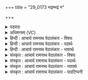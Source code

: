 +++
title = "29_0173 भद्रम्भद्रं न"

+++
<details><summary>पदपाठः</summary>

भ꣣द्र꣡म्भ꣢द्रं। भ꣣द्रम्। भ꣣द्रम्। नः। आ꣢। भ꣣र। इ꣡ष꣢꣯म्। ऊ꣡र्ज꣢꣯म्। श꣣तक्रतो। शत। क्रतो। य꣢त्। इ꣣न्द्र। मृड꣡या꣢सि। नः꣣। १७३।
</details>

<details><summary>अधिमन्त्रम् (VC)</summary>

- इन्द्रः
- श्रुतकक्षः सुकक्षो वा आङ्गिरसः
- गायत्री
- षड्जः
- ऐन्द्रं काण्डम्
</details>

<details><summary>हिन्दी : आचार्य रामनाथ वेदालंकार - विषयः</summary>

अगले मन्त्र में इन्द्र से भद्र की प्रार्थना की गयी है।
</details>

<details><summary>हिन्दी : आचार्य रामनाथ वेदालंकार - पदार्थः</summary>

पदार्थान्वयभाषाः -  हे (शतक्रतो) अनन्त शुभ कर्मों को करनेवाले प्रभु ! तुम (भद्रंभद्रम्) भद्र-भद्र (इषम्) अन्न, धन, विज्ञान आदि और (ऊर्जम्) बल, प्राण, रस आदि (नः) हमारे लिए (आ भर) लाओ। (यत्) क्योंकि, हे (इन्द्र) दयानिधि परमात्मन् ! आप (नः) हमें (मृडयासि) सदा सुखी ही करते हो ॥९॥
</details>

<details><summary>हिन्दी : आचार्य रामनाथ वेदालंकार - भावार्थः</summary>

भावार्थभाषाः -  मनुष्यों को भद्र-भद्र ही धन आदि का उपार्जन करके अपनी और दूसरों की उन्नति करनी चाहिए ॥९॥
</details>

<details><summary>संस्कृत : आचार्य रामनाथ वेदालंकार - विषयः</summary>

अथेन्द्रो भद्रं प्रार्थ्यते।
</details>

<details><summary>संस्कृत : आचार्य रामनाथ वेदालंकार - पदार्थः</summary>

पदार्थान्वयभाषाः -  हे (शतक्रतो) असंख्यशुभकर्मणां कर्तः प्रभो ! त्वम् (भद्रंभद्रम्२) अतिशयेन कल्याणकरम् (इषम्३) अन्नधनविज्ञानादिकम्। इषम् इति अन्ननाम। निघं० २।७। इषु इच्छायाम्, इषु गतौ धातोः क्विप्। (ऊर्जम्) बलं, प्राणशक्तिम्, रसं च। ऊर्ज बलप्राणनयोः। ऊर्ग् रसः। श० १।५।४।२। (नः) अस्मभ्यम् (आ भर) आहर। अत्र हृग्रहोर्भश्छन्दसि इति वार्तिकेन हस्य भत्वम्। (यत्) यस्मात्, हे (इन्द्र) दयानिधे परमात्मन् ! त्वम् (नः) अस्मान् (मृडयासि) सुखयसि। मृड सुखने तुदादौ पठितो वेदे चुरादिरपि प्रयुज्यते। लडर्थे लेटि आडागमः। मृडयतिरुपदयाकर्मा पूजाकर्मा वा इति निरुक्तम् १०।१५ ॥९॥
</details>

<details><summary>संस्कृत : आचार्य रामनाथ वेदालंकार - भावार्थः</summary>

भावार्थभाषाः -  मनुष्यैर्भद्रं भद्रमेव धनादिकमुपार्ज्य सततं स्वेषां परेषां चोन्नतिर्विधेया ॥९॥
</details>

<details><summary>संस्कृत : आचार्य रामनाथ वेदालंकार - पादटिप्पनी</summary>

टिप्पणी:   १. ऋ० ८।९३।२८, ऋषिः सुकक्षः। २. भद्रंभद्रम् अतिशयेन शोभनमित्यर्थः—इति वि०। भद्रंभद्रं सर्वं कल्याणं नः अस्मभ्यम् आभर इषं पुष्टिं ऊर्जं रसं च आभर—इति भ०। ३. (इषम्) अन्नं विज्ञानं वा इति ऋ० ७।४८।४ भाष्ये, विज्ञानं धनं वा इति च ऋ० ७।८।७ भाष्ये—द०।
</details>